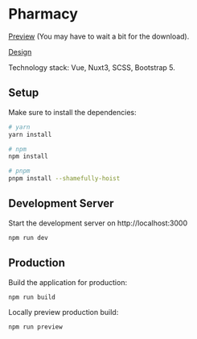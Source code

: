 # Pharmacy

[Preview](https://pharmacy-0jhv.onrender.com/) (You may have to wait a bit for the download).

[Design](https://www.figma.com/file/lsctLk4zaAKnebGnBjrpAr/pharmacy?node-id=0%3A1&t=0PA0Rtm0ZfvILAlI-1)

Technology stack: Vue, Nuxt3, SCSS, Bootstrap 5.

## Setup

Make sure to install the dependencies:

```bash
# yarn
yarn install

# npm
npm install

# pnpm
pnpm install --shamefully-hoist
```

## Development Server

Start the development server on http://localhost:3000

```bash
npm run dev
```

## Production

Build the application for production:

```bash
npm run build
```

Locally preview production build:

```bash
npm run preview
```
